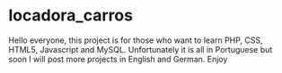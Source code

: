 # locadora_carros
Hello everyone, this project is for those who want to learn PHP, CSS, HTML5, Javascript and MySQL. Unfortunately it is all in Portuguese but soon I will post more projects in English and German. Enjoy
